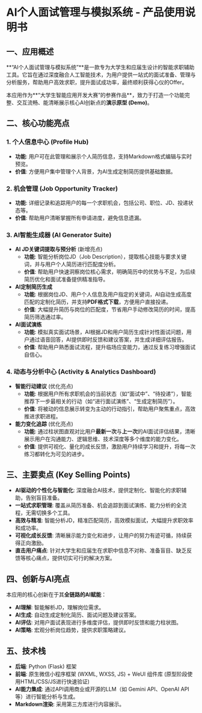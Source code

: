 # AI个人面试管理与模拟系统 - 产品使用说明书

## 一、应用概述

**“AI个人面试管理与模拟系统”**是一款专为大学生和应届生设计的智能求职辅助工具。它旨在通过深度融合人工智能技术，为用户提供一站式的面试准备、管理与分析服务，帮助用户高效求职，提升面试成功率，最终顺利获得心仪的Offer。

本应用作为**“大学生智能应用开发大赛”的参赛作品**，致力于打造一个功能完整、交互流畅、能清晰展示核心AI创新点的**演示原型 (Demo)**。

## 二、核心功能亮点

### 1. 个人信息中心 (Profile Hub)
*   **功能**: 用户可在此管理和展示个人简历信息，支持Markdown格式编辑与实时预览。
*   **价值**: 方便用户集中管理个人背景，为AI生成定制简历提供基础数据。

### 2. 机会管理 (Job Opportunity Tracker)
*   **功能**: 详细记录和追踪用户的每一个求职机会，包括公司、职位、JD、投递状态等。
*   **价值**: 帮助用户清晰掌握所有申请进度，避免信息遗漏。

### 3. AI智能生成器 (AI Generator Suite)
*   **AI JD关键词提取与预分析** (新增亮点)
    *   **功能**: 智能分析岗位JD（Job Description），提取核心技能与要求关键词，并与用户个人简历进行匹配度分析。
    *   **价值**: 帮助用户快速洞察岗位核心需求，明确简历中的优势与不足，为后续简历优化和面试准备提供精准指导。
*   **AI定制简历生成**
    *   **功能**: 根据岗位JD、用户个人信息及用户指定的关键词，AI自动生成高度匹配的定制化简历，并支持**PDF格式下载**，方便用户直接投递。
    *   **价值**: 大幅提升简历与岗位的匹配度，节省用户手动修改简历的时间，提高简历筛选通过率。
*   **AI面试演练**
    *   **功能**: 模拟真实面试场景，AI根据JD和用户简历生成针对性面试问题，用户通过语音回答，AI提供即时反馈和建议答案，并生成详细评估报告。
    *   **价值**: 帮助用户熟悉面试流程，提升临场应变能力，通过反复练习增强面试自信心。

### 4. 动态与分析中心 (Activity & Analytics Dashboard)
*   **智能行动建议** (优化亮点)
    *   **功能**: 根据用户所有求职机会的当前状态（如“面试中”、“待投递”），智能推荐下一步最相关的行动（如“进行面试演练”、“生成定制简历”）。
    *   **价值**: 将被动的信息展示转变为主动的行动指引，帮助用户聚焦重点，高效推进求职进程。
*   **能力变化追踪** (优化亮点)
    *   **功能**: 通过柱状图直观对比用户**最新一次**与**上一次**的AI面试评估结果，清晰展示用户在沟通能力、逻辑思维、技术深度等多个维度的能力变化。
    *   **价值**: 提供可视化、量化的成长反馈，激励用户持续学习和提升，将每一次练习都转化为可见的进步。


## 三、主要卖点 (Key Selling Points)

*   **AI驱动的个性化与智能化**: 深度融合AI技术，提供定制化、智能化的求职辅助，告别盲目准备。
*   **一站式求职管理**: 覆盖从简历准备、机会追踪到面试演练、能力分析的全流程，无需切换多个工具。
*   **高效与精准**: 智能分析JD，精准匹配简历，高效模拟面试，大幅提升求职效率和成功率。
*   **可视化成长反馈**: 清晰展示能力变化和进步，让用户的努力有迹可循，持续获得正向激励。
*   **直击用户痛点**: 针对大学生和应届生在求职中信息不对称、准备盲目、缺乏反馈等核心痛点，提供切实可行的解决方案。

## 四、创新与AI亮点

本应用的核心创新在于其**全链路的AI赋能**：
*   **AI理解**: 智能解析JD，理解岗位需求。
*   **AI生成**: 自动生成定制化简历、面试问题及建议答案。
*   **AI评估**: 对用户面试表现进行多维度评估，提供即时反馈和能力柱状图。
*   **AI策略**: 宏观分析岗位趋势，提供求职策略建议。

## 五、技术栈

*   **后端**: Python (Flask) 框架
*   **前端**: 原生微信小程序框架 (WXML, WXSS, JS) + WeUI 组件库 (原型阶段使用HTML/CSS/JS进行快速验证)
*   **AI能力集成**: 通过API调用商业或开源的LLM（如 Gemini API、OpenAI API 等）进行智能分析与生成。
*   **Markdown渲染**: 采用第三方库进行内容展示。
